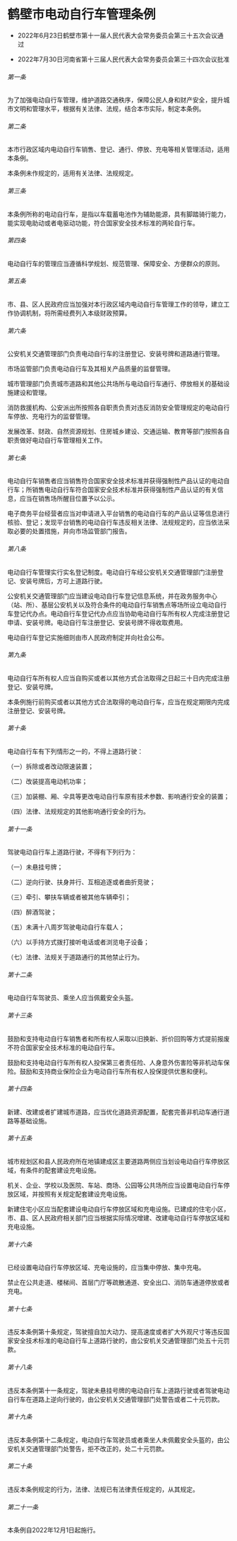 # 鹤壁市电动自行车管理条例

- 2022年6月23日鹤壁市第十一届人民代表大会常务委员会第三十五次会议通过

- 2022年7月30日河南省第十三届人民代表大会常务委员会第三十四次会议批准

<!-- INFO END -->

###### 第一条

为了加强电动自行车管理，维护道路交通秩序，保障公民人身和财产安全，提升城市文明和管理水平，根据有关法律、法规，结合本市实际，制定本条例。

###### 第二条

本市行政区域内电动自行车销售、登记、通行、停放、充电等相关管理活动，适用本条例。

本条例未作规定的，适用有关法律、法规规定。

###### 第三条

本条例所称的电动自行车，是指以车载蓄电池作为辅助能源，具有脚踏骑行能力，能实现电助动或者电驱动功能，符合国家安全技术标准的两轮自行车。

###### 第四条

电动自行车的管理应当遵循科学规划、规范管理、保障安全、方便群众的原则。

###### 第五条

市、县、区人民政府应当加强对本行政区域内电动自行车管理工作的领导，建立工作协调机制，将所需经费列入本级财政预算。

###### 第六条

公安机关交通管理部门负责电动自行车的注册登记、安装号牌和道路通行管理。

市场监管部门负责电动自行车及其相关产品质量的监督管理。

城市管理部门负责城市道路和其他公共场所与电动自行车通行、停放相关的基础设施建设和管理。

消防救援机构、公安派出所按照各自职责负责对违反消防安全管理规定的电动自行车停放、充电行为的监督管理。

发展改革、财政、自然资源规划、住房城乡建设、交通运输、教育等部门按照各自职责做好电动自行车管理相关工作。

###### 第七条

电动自行车销售者应当销售符合国家安全技术标准并获得强制性产品认证的电动自行车；所销售电动自行车符合国家安全技术标准并获得强制性产品认证的有关信息，应当在销售场所醒目位置予以公示。

电子商务平台经营者应当对申请进入平台销售的电动自行车的产品认证等信息进行核验、登记；发现平台销售的电动自行车违反相关法律、法规规定的，应当依法采取必要的处置措施，并向市场监管部门报告。

###### 第八条

电动自行车管理实行实名登记制度。电动自行车经公安机关交通管理部门注册登记、安装号牌后，方可上道路行驶。

公安机关交通管理部门应当建设电动自行车登记信息系统，并在政务服务中心（站、所）、基层公安机关以及符合条件的电动自行车销售点等场所设立电动自行车登记代办点。电动自行车登记代办点应当协助电动自行车所有权人完成注册登记申请、安装号牌。电动自行车注册登记、安装号牌不得收取费用。

电动自行车登记实施细则由市人民政府制定并向社会公布。

###### 第九条

电动自行车所有权人应当自购买或者以其他方式合法取得之日起三十日内完成注册登记、安装号牌。

本条例施行前购买或者以其他方式合法取得的电动自行车，应当在规定期限内完成注册登记、安装号牌。

###### 第十条

电动自行车有下列情形之一的，不得上道路行驶：

（一）拆除或者改动限速装置；

（二）改装提高电动机功率；

（三）加装棚、厢、伞具等更改电动自行车原有技术参数、影响通行安全的装置；

（四）法律、法规规定的其他影响通行安全的行为。

###### 第十一条

驾驶电动自行车上道路行驶，不得有下列行为：

（一）未悬挂号牌；

（二）逆向行驶、扶身并行、互相追逐或者曲折竞驶；

（三）牵引、攀扶车辆或者被其他车辆牵引；

（四）醉酒驾驶；

（五）未满十八周岁驾驶电动自行车载人；

（六）以手持方式拨打接听电话或者浏览电子设备；

（七）法律、法规关于道路通行的其他禁止行为。

###### 第十二条

电动自行车驾驶员、乘坐人应当佩戴安全头盔。

###### 第十三条

鼓励和支持电动自行车销售者和所有权人采取以旧换新、折价回购等方式提前报废不符合国家安全技术标准的电动自行车。

鼓励和支持电动自行车所有权人投保第三者责任险、人身意外伤害险等非机动车保险。鼓励和支持商业保险企业为电动自行车所有权人投保提供优惠和便利。

###### 第十四条

新建、改建或者扩建城市道路，应当优化道路资源配置，配套完善非机动车通行道路等基础设施。

###### 第十五条

城市规划区和县人民政府所在地镇建成区主要道路两侧应当划设电动自行车停放区域，有条件的配套建设充电设施。

机关、企业、学校以及医院、车站、商场、公园等公共场所应当设置电动自行车停放区域，并按照有关规定配套建设充电设施。

新建住宅小区应当配套建设电动自行车停放区域和充电设施。已建成的住宅小区，市、县、区人民政府相关部门应当根据实际情况增建、改建电动自行车停放区域和充电设施。

###### 第十六条

已经设置电动自行车停放区域、充电设施的，应当集中停放、集中充电。

禁止在公共走道、楼梯间、首层门厅等疏散通道、安全出口、消防车通道停放或者充电。

###### 第十七条

违反本条例第十条规定，驾驶擅自加大动力、提高速度或者扩大外观尺寸等违反国家安全技术标准的电动自行车上道路行驶的，由公安机关交通管理部门处五十元罚款。

###### 第十八条

违反本条例第十一条规定，驾驶未悬挂号牌的电动自行车上道路行驶或者驾驶电动自行车在道路上逆向行驶的，由公安机关交通管理部门处警告或者二十元罚款。

###### 第十九条

违反本条例第十二条规定，电动自行车驾驶员或者乘坐人未佩戴安全头盔的，由公安机关交通管理部门处警告，拒不改正的，处二十元罚款。

###### 第二十条

违反本条例规定的行为，法律、法规已有法律责任规定的，从其规定。

###### 第二十一条

本条例自2022年12月1日起施行。
